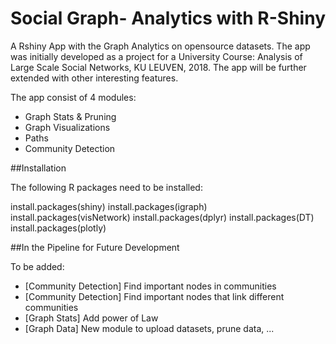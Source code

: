 # Social Graph- Analytics with R-Shiny

A Rshiny App with the Graph Analytics on opensource datasets.
The app was initially developed as a project for a University Course: Analysis of Large Scale Social Networks, KU LEUVEN, 2018. The app will be further extended with other interesting features. 

The app consist of 4 modules:
* Graph Stats & Pruning
* Graph Visualizations
* Paths
* Community Detection

##Installation

The following R packages need to be installed:

install.packages(shiny)
install.packages(igraph)
install.packages(visNetwork)
install.packages(dplyr)
install.packages(DT)
install.packages(plotly)


##In the Pipeline for Future Development

To be added: 
* [Community Detection] Find important nodes in communities
* [Community Detection] Find important nodes that link different communities
* [Graph Stats] Add power of Law
* [Graph Data] New module to upload datasets, prune data, ...

